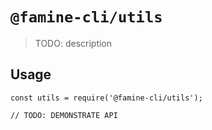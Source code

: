 # `@famine-cli/utils`

> TODO: description

## Usage

```
const utils = require('@famine-cli/utils');

// TODO: DEMONSTRATE API
```
